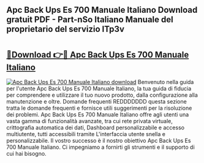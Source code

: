 ## Apc Back Ups Es 700 Manuale Italiano Download gratuit PDF - Part-nSo Italiano Manuale del proprietario del servizio lTp3v

# <h2><a href="http://dfdrjjs.blite.top/?on=Apc+Back+Ups+Es+700+Manuale+Italiano">🔗Download 👉🔴 Apc Back Ups Es 700 Manuale Italiano</a></h2>

[![Apc Back Ups Es 700 Manuale Italiano download](https://i.imgur.com/lujVjoI.png)](http://dfdrjjs.blite.top/?on=Apc+Back+Ups+Es+700+Manuale+Italiano)
Benvenuto nella guida per l'utente Apc Back Ups Es 700 Manuale Italiano, la tua guida di fiducia per comprendere e utilizzare il tuo nuovo prodotto, dalla configurazione alla manutenzione e oltre. Domande frequenti REDDDDDDD questa sezione tratta le domande frequenti e fornisce utili suggerimenti per la risoluzione dei problemi. Apc Back Ups Es 700 Manuale Italiano offre agli utenti una vasta gamma di funzionalità avanzate, tra cui rete privata virtuale, crittografia automatica dei dati, Dashboard personalizzabile e accesso multiutente, tutti accessibili tramite L'interfaccia utente snella e personalizzabile. Il vostro successo è il nostro obiettivo Apc Back Ups Es 700 Manuale Italiano. Ci impegniamo a fornirti gli strumenti e il supporto di cui hai bisogno.
